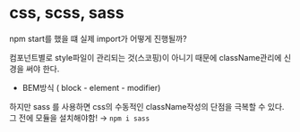 # css, scss, sass

npm start를 했을 떄 실제 import가 어떻게 진행될까?

컴포넌트별로 style파일이 관리되는 것(스코핑)이 아니기 때문에 className관리에 신경을 써야 한다.

- BEM방식 ( block - element - modifier)

하지만 sass 를 사용하면 css의 수동적인 className작성의 단점을 극복할 수 있다. 그 전에 모듈을 설치해야함! → `npm i sass`